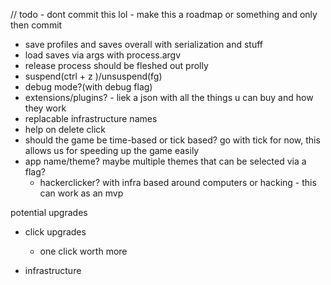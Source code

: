 // todo - dont commit this lol - make this a roadmap or something and only then commit

- save profiles and saves overall with serialization and stuff
- load saves via args with process.argv
- release process should be fleshed out prolly
- suspend(ctrl + z )/unsuspend(fg)
- debug mode?(with debug flag)
- extensions/plugins? - liek a json with all the things u can buy and how they work
- replacable infrastructure names
- help on delete click
- should the game be time-based or tick based? go with tick for now, this allows us for speeding up the game easily
- app name/theme? maybe multiple themes that can be selected via a flag?
  - hackerclicker? with infra based around computers or hacking - this can work as an mvp

potential upgrades

- click upgrades

  - one click worth more

- infrastructure
